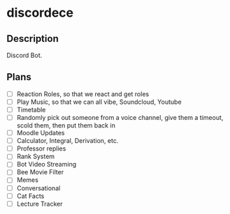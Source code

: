# discordece
## Description
Discord Bot.

## Plans
- [ ] Reaction Roles, so that we react and get roles
- [ ] Play Music, so that we can all vibe, Soundcloud, Youtube
- [ ] Timetable
- [ ] Randomly pick out someone from a voice channel, give them a timeout, scold them, then put them back in
- [ ] Moodle Updates
- [ ] Calculator, Integral, Derivation, etc.
- [ ] Professor replies
- [ ] Rank System
- [ ] Bot Video Streaming
- [ ] Bee Movie Filter
- [ ] Memes
- [ ] Conversational
- [ ] Cat Facts
- [ ] Lecture Tracker
